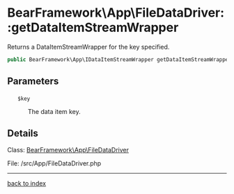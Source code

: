 # BearFramework\App\FileDataDriver::getDataItemStreamWrapper

Returns a DataItemStreamWrapper for the key specified.

```php
public BearFramework\App\IDataItemStreamWrapper getDataItemStreamWrapper ( string $key )
```

## Parameters

&nbsp;&nbsp;&nbsp;&nbsp;&nbsp;&nbsp;`$key`

&nbsp;&nbsp;&nbsp;&nbsp;&nbsp;&nbsp;&nbsp;&nbsp;&nbsp;&nbsp;&nbsp;&nbsp;The data item key.

## Details

Class: [BearFramework\App\FileDataDriver](bearframework.app.filedatadriver.class.md)

File: /src/App/FileDataDriver.php

---

[back to index](index.md)

